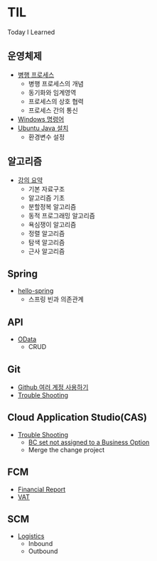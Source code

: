 # TIL
Today I Learned

## 운영체제
* [병행 프로세스](https://github.com/yoons2owo/TIL/blob/main/OS/concurrent_process.md)
  * 병행 프로세스의 개념
  * 동기화와 임계영역
  * 프로세스의 상호 협력
  * 프로세스 간의 통신
* [Windows 명령어](https://github.com/yoons2owo/TIL/blob/main/OS/windows_command.md)
* [Ubuntu Java 설치](https://github.com/yoons2owo/TIL/blob/main/OS/ubuntu_java_install.md)
  * 환경변수 설정
## 알고리즘
* [강의 요약](https://github.com/yoons2owo/TIL/blob/main/Algorithm/lecture_summary.md)
  * 기본 자료구조  
  * 알고리즘 기초
  * 분할정복 알고리즘
  * 동적 프로그래밍 알고리즘
  * 욕심쟁이 알고리즘 
  * 정렬 알고리즘
  * 탐색 알고리즘
  * 근사 알고리즘

## Spring
* [hello-spring](https://github.com/yoons2owo/TIL/blob/main/Spring/hello-spring.md)
  * 스프링 빈과 의존관계
## API 
* [OData](https://github.com/yoons2owo/TIL/blob/main/API/odata.md)
  * CRUD 
## Git
* [Github 여러 계정 사용하기](https://github.com/yoons2owo/TIL/blob/main/Git/multi_account.md)
* [Trouble Shooting](https://github.com/yoons2owo/TIL/blob/main/Git/troubleshooting.md)
## Cloud Application Studio(CAS)
* [Trouble Shooting](https://github.com/yoons2owo/TIL/blob/main/CAS/troubleshooting.md)
  * [BC set not assigned to a Business Option](https://github.com/yoons2owo/TIL/blob/main/CAS/troubleshooting.md#bc-set-not-assigned-to-a-business-option)
  * Merge the change project 

## FCM
* [Financial Report](https://github.com/yoons2owo/TIL/blob/main/FCM/fi_report.md)
* [VAT](https://github.com/yoons2owo/TIL/blob/main/FCM/vat.md)

## SCM
* [Logistics](https://github.com/yoons2owo/TIL/blob/main/CSM/logistics.md)
  * Inbound 
  * Outbound 

